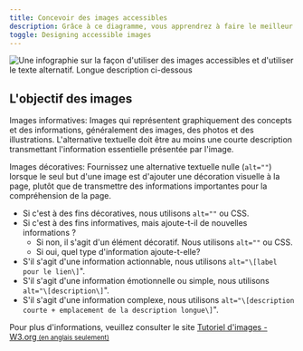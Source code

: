```yaml
---
title: Concevoir des images accessibles
description: Grâce à ce diagramme, vous apprendrez à faire le meilleur choix pour concevoir des images accessibles.
toggle: Designing accessible images
---
```


<img src="{{ pathPrefix }}/img/fr/introduction/image-accessible.jpg" class="img-responsive" alt="Une infographie sur la façon d'utiliser des images accessibles et d'utiliser le texte alternatif. Longue description ci-dessous" />

## L'objectif des images

Images informatives: Images qui représentent graphiquement des concepts et des informations, généralement des images, des photos et des illustrations. L'alternative textuelle doit être au moins une courte description transmettant l'information essentielle présentée par l'image.

Images décoratives: Fournissez une alternative textuelle nulle (`alt=""`) lorsque le seul but d'une image est d'ajouter une décoration visuelle à la page, plutôt que de transmettre des informations importantes pour la compréhension de la page.

- Si c'est à des fins décoratives, nous utilisons `alt=""` ou CSS.
- Si c'est à des fins informatives, mais ajoute-t-il de nouvelles informations ?
  - Si non, il s'agit d'un élément décoratif. Nous utilisons `alt=""` ou CSS.
  - Si oui, quel type d'information ajoute-t-elle?
- S'il s'agit d'une information actionnable, nous utilisons `alt="\[label pour le lien\]`".
- S'il s'agit d'une information émotionnelle ou simple, nous utilisons `alt="\[description\]`".
- S'il s'agit d'une information complexe, nous utilisons `alt="\[description courte + emplacement de la description longue\]`".

Pour plus d'informations, veuillez consulter le site <a href="https://www.w3.org/WAI/tutorials/images/">Tutoriel d'images - W3.org<small> (en anglais seulement)</small></a>
